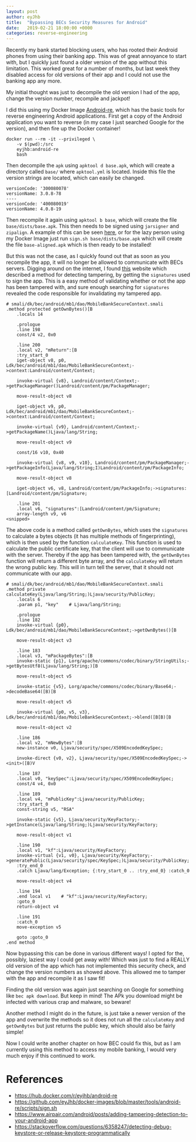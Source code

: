 ```yaml
---
layout: post
author: eyJhb
title:  "Bypassing BECs Security Measures for Android"
date:   2019-02-21 18:00:00 +0000
categories: reverse-engineering
---
```

Recently my bank started blocking users, who has rooted their Android phones from using their banking app.
This was of great annoyance to start with, but I quickly just found a older version of the app without this limitation.
This worked great for a number of months, but last week they disabled access for old versions of their app and I could not use the banking app any more.

My initial thought was just to decompile the old version I had of the app, change the version number, recompile and jackpot!

I did this using my Docker Image [Android-re](https://hub.docker.com/r/eyjhb/android-re), which has the basic tools for reverse engineering Android applications.
First get a copy of the Android application you want to reverse (in my case I just searched Google for the version), and then fire up the Docker container!

```
docker run --rm -it --privileged \
    -v $(pwd):/src
    eyjhb:android-re
    bash
```

Then decompile the `apk` using `apktool d base.apk`, which will create a directory called `base/` where `apktool.yml` is located.
Inside this file the version strings are located, which can easily be changed.

```
versionCode: '300080078'
versionName: 3.0.8-78
----
versionCode: '400080019'
versionName: 4.0.8-19
```

Then recompile it again using `apktool b base`, which will create the file `base/dists/base.apk`.
This then needs to be signed using `jarsigner` and `zipalign`. 
A example of this can be seen [here](https://github.com/eyJhb/docker-images/blob/master/tools/android-re/scripts/sign.sh), or for the lazy person using my Docker Image just run `sign.sh base/dists/base.apk` which will create the file `base-aligned.apk` which is then ready to be installed! 

But this was not the case, as I quickly found out that as soon as you recompile the app, it will no longer be allowed to communicate with BECs servers.
Digging around on the internet, I found [this](https://www.airpair.com/android/posts/adding-tampering-detection-to-your-android-app) website which described a method for detecting tampering, by getting the `signatures` used to sign the app.
This is a easy method of validating whether or not the app has been tampered with, and sure enough searching for `signatures` revealed the code responsible for invalidating my tampered app.

   
```
# smali/dk/bec/android/mb1/dao/MobileBankSecureContext.smali
.method protected getOwnBytes()[B
    .locals 14

    .prologue
    .line 198
    const/4 v2, 0x0

    .line 200
    .local v2, "mReturn":[B
    :try_start_0
    iget-object v8, p0, Ldk/bec/android/mb1/dao/MobileBankSecureContext;->context:Landroid/content/Context;

    invoke-virtual {v8}, Landroid/content/Context;->getPackageManager()Landroid/content/pm/PackageManager;

    move-result-object v8

    iget-object v9, p0, Ldk/bec/android/mb1/dao/MobileBankSecureContext;->context:Landroid/content/Context;

    invoke-virtual {v9}, Landroid/content/Context;->getPackageName()Ljava/lang/String;

    move-result-object v9

    const/16 v10, 0x40

    invoke-virtual {v8, v9, v10}, Landroid/content/pm/PackageManager;->getPackageInfo(Ljava/lang/String;I)Landroid/content/pm/PackageInfo;

    move-result-object v8

    iget-object v6, v8, Landroid/content/pm/PackageInfo;->signatures:[Landroid/content/pm/Signature;

    .line 201
    .local v6, "signatures":[Landroid/content/pm/Signature;
    array-length v9, v6
<snipped>
```

The above code is a method called `getOwnBytes`, which uses the `signatures` to calculate a bytes objects (it has multiple methods of fingerprinting), which is then
used by the function `calculateKey`.
This function is used to calculate the public certificate key, that the client will use to communicate with the server.
Thereby if the app has been tampered with, the `getOwnBytes` function will return a different byte array, and the `calculateKey` will return the wrong public key.
This will in turn tell the server, that it should not communicate with our app.

```
# smali/dk/bec/android/mb1/dao/MobileBankSecureContext.smali
.method private calculateKey(Ljava/lang/String;)Ljava/security/PublicKey;
    .locals 6
    .param p1, "key"    # Ljava/lang/String;

    .prologue
    .line 182
    invoke-virtual {p0}, Ldk/bec/android/mb1/dao/MobileBankSecureContext;->getOwnBytes()[B

    move-result-object v3

    .line 183
    .local v3, "mPackageBytes":[B
    invoke-static {p1}, Lorg/apache/commons/codec/binary/StringUtils;->getBytesUtf8(Ljava/lang/String;)[B

    move-result-object v5

    invoke-static {v5}, Lorg/apache/commons/codec/binary/Base64;->decodeBase64([B)[B

    move-result-object v5

    invoke-virtual {p0, v5, v3}, Ldk/bec/android/mb1/dao/MobileBankSecureContext;->blend([B[B)[B

    move-result-object v2

    .line 186
    .local v2, "mNewBytes":[B
    new-instance v0, Ljava/security/spec/X509EncodedKeySpec;

    invoke-direct {v0, v2}, Ljava/security/spec/X509EncodedKeySpec;-><init>([B)V

    .line 187
    .local v0, "keySpec":Ljava/security/spec/X509EncodedKeySpec;
    const/4 v4, 0x0

    .line 189
    .local v4, "mPublicKey":Ljava/security/PublicKey;
    :try_start_0
    const-string v5, "RSA"

    invoke-static {v5}, Ljava/security/KeyFactory;->getInstance(Ljava/lang/String;)Ljava/security/KeyFactory;

    move-result-object v1

    .line 190
    .local v1, "kf":Ljava/security/KeyFactory;
    invoke-virtual {v1, v0}, Ljava/security/KeyFactory;->generatePublic(Ljava/security/spec/KeySpec;)Ljava/security/PublicKey;
    :try_end_0
    .catch Ljava/lang/Exception; {:try_start_0 .. :try_end_0} :catch_0

    move-result-object v4

    .line 194
    .end local v1    # "kf":Ljava/security/KeyFactory;
    :goto_0
    return-object v4

    .line 191
    :catch_0
    move-exception v5

    goto :goto_0
.end method
```

Now bypassing this can be done in various different ways!
I opted for the, possibly, laziest way I could get away with!
Which was just to find a REALLY old version of the app which has not implemented this security check, 
and change the version numbers as showed above.
This allowed me to tamper with the app and recompile it as I saw fit!

Finding the old version was again just searching on Google for something like `bec apk download`.
But keep in mind! The APk you download might be infected with various crap and malware, so beware!

Another method I might do in the future, is just take a newer version of the app and overwrite the methods so it does not run all the `calculateKey` and `getOwnBytes` but just returns the public key, which should also be fairly simple!

Now I could write another chapter on how BEC could fix this, but as I am currently using this method to access my mobile banking, I would very much enjoy if this continued to work.

# References
- <https://hub.docker.com/r/eyjhb/android-re>
- <https://github.com/eyJhb/docker-images/blob/master/tools/android-re/scripts/sign.sh>
- <https://www.airpair.com/android/posts/adding-tampering-detection-to-your-android-app>
- <https://stackoverflow.com/questions/6358247/detecting-debug-keystore-or-release-keystore-programmatically>
